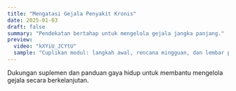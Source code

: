 ```yaml
---
title: "Mengatasi Gejala Penyakit Kronis"
date: 2025-01-03
draft: false
summary: "Pendekatan bertahap untuk mengelola gejala jangka panjang."
preview:
  video: "kXYiU_JCYtU"
  sample: "Cuplikan modul: langkah awal, rencana mingguan, dan lembar pantauan."
---
```


Dukungan suplemen dan panduan gaya hidup untuk membantu mengelola gejala secara berkelanjutan.